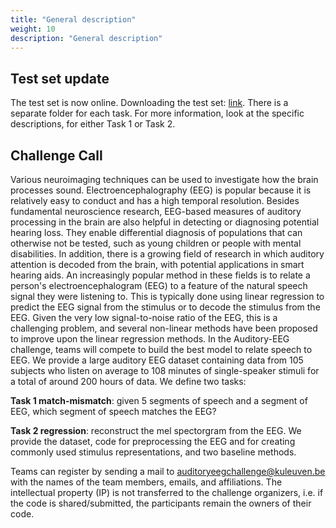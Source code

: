 ```yaml
---
title: "General description"
weight: 10
description: "General description"
---
```


## Test set update

The test set is now online. 
Downloading the test set: [link](https://homes.esat.kuleuven.be/~lbollens/sparrkulee/test_set).
There is a separate folder for each task. For more information, look at the specific descriptions, 
for either Task 1 or Task 2.

## Challenge Call 

Various neuroimaging techniques can be used to investigate how the brain processes sound.
Electroencephalography (EEG) is popular because it is relatively easy to conduct and has a high temporal
resolution. Besides fundamental neuroscience research, EEG-based measures of auditory processing in the
brain are also helpful in detecting or diagnosing potential hearing loss. They enable differential diagnosis of
populations that can otherwise not be tested, such as young children or people with mental disabilities. In
addition, there is a growing field of research in which auditory attention is decoded from the brain, with
potential applications in smart hearing aids.
An increasingly popular method in these fields is to relate a person's electroencephalogram (EEG) to a
feature of the natural speech signal they were listening to. This is typically done using linear regression
to predict the EEG signal from the stimulus or to decode the stimulus from the EEG. Given the very low
signal-to-noise ratio of the EEG, this is a challenging problem, and several non-linear methods have been
proposed to improve upon the linear regression methods.
In the Auditory-EEG challenge, teams will compete to build the best model to relate speech to EEG. We
provide a large auditory EEG dataset containing data from 105 subjects who listen on average to 108 minutes
of single-speaker stimuli for a total of around 200 hours of data. We define two tasks:

**Task 1 match-mismatch**: given 5 segments of speech and a segment of EEG, which segment of speech
matches the EEG?

**Task 2 regression**: reconstruct the mel spectorgram from the EEG.
We provide the dataset, code for preprocessing the EEG and for creating commonly used stimulus
representations, and two baseline methods.  

Teams can register by sending a mail to
[auditoryeegchallenge@kuleuven.be](auditoryeegchallenge@kuleuven.be) with the names of the team members, emails, and affiliations.
The intellectual property (IP) is not transferred to the challenge organizers, i.e. if the code is shared/submitted, the participants remain 
the owners of their code. 
